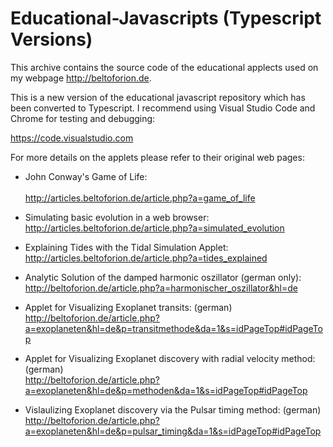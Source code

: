 # Educational-Javascripts (Typescript Versions)

This archive contains the source code of the educational applects used on my webpage http://beltoforion.de. 

This is a new version of the educational javascript repository which has been converted to Typescript. I recommend using Visual Studio Code and Chrome for testing and debugging:

https://code.visualstudio.com

For more details on the applets please refer to their original web pages:

- John Conway's Game of Life:<br/>		
http://articles.beltoforion.de/article.php?a=game_of_life	

- Simulating basic evolution in a web browser:<br/>
http://articles.beltoforion.de/article.php?a=simulated_evolution

- Explaining Tides with the Tidal Simulation Applet:<br/>
http://articles.beltoforion.de/article.php?a=tides_explained

- Analytic Solution of the damped harmonic oszillator (german only):<br/>
http://beltoforion.de/article.php?a=harmonischer_oszillator&hl=de

- Applet for Visualizing Exoplanet transits: (german)<br/>
http://beltoforion.de/article.php?a=exoplaneten&hl=de&p=transitmethode&da=1&s=idPageTop#idPageTop

- Applet for Visualizing Exoplanet discovery with radial velocity method: (german)<br/>
http://beltoforion.de/article.php?a=exoplaneten&hl=de&p=methoden&da=1&s=idPageTop#idPageTop

- Vislaulizing Exoplanet discovery via the Pulsar timing method: (german)<br/>
http://beltoforion.de/article.php?a=exoplaneten&hl=de&p=pulsar_timing&da=1&s=idPageTop#idPageTop
